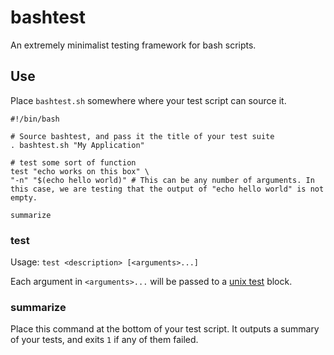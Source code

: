 # bashtest

An extremely minimalist testing framework for bash scripts.

## Use

Place `bashtest.sh` somewhere where your test script can source it.

```shell
#!/bin/bash

# Source bashtest, and pass it the title of your test suite
. bashtest.sh "My Application"

# test some sort of function
test "echo works on this box" \
"-n" "$(echo hello world)" # This can be any number of arguments. In this case, we are testing that the output of "echo hello world" is not empty.

summarize
```

### test

Usage: `test <description> [<arguments>...]`

Each argument in `<arguments>...` will be passed to a [unix test](https://en.wikipedia.org/wiki/Test_(Unix)) block.

### summarize

Place this command at the bottom of your test script. It outputs a summary of your tests, and exits `1` if any of them failed.
